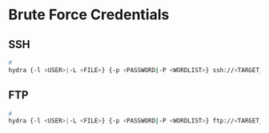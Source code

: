 # Brute Force Credentials 

## SSH
```Bash
#
hydra {-l <USER>|-L <FILE>} {-p <PASSWORD|-P <WORDLIST>} ssh://<TARGET_IP>[:PORT]
```

## FTP

```Bash
#
hydra {-l <USER>|-L <FILE>} {-p <PASSWORD|-P <WORDLIST>} ftp://<TARGET_IP>[:PORT]
```
